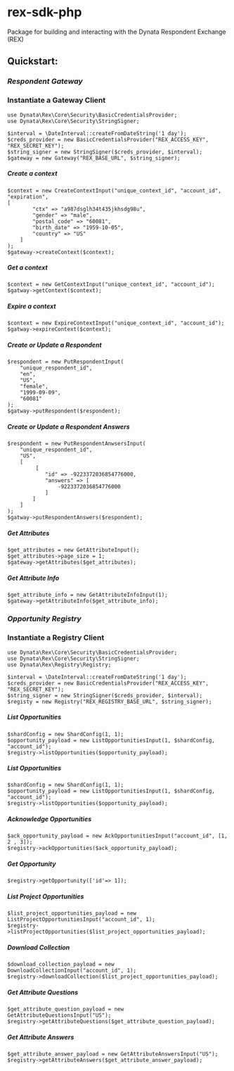 # rex-sdk-php

Package for building and interacting with the Dynata Respondent Exchange (REX)


## Quickstart:



### *__Respondent Gateway__*
### Instantiate a Gateway Client
```
use Dynata\Rex\Core\Security\BasicCredentialsProvider;
use Dynata\Rex\Core\Security\StringSigner;

$interval = \DateInterval::createFromDateString('1 day');
$creds_provider = new BasicCredentialsProvider("REX_ACCESS_KEY", "REX_SECRET_KEY");
$string_signer = new StringSigner($creds_provider, $interval);
$gateway = new Gateway("REX_BASE_URL", $string_signer);

```

##### Create a context
```
$context = new CreateContextInput("unique_context_id", "account_id", "expiration", 
[
        "ctx" => "a987dsglh34t435jkhsdg98u",
        "gender" => "male",
        "postal_code" => "60081",
        "birth_date" => "1959-10-05",
        "country" => "US"
    ]
);
$gateway->createContext($context);
```

##### Get a context
```
$context = new GetContextInput("unique_context_id", "account_id");
$gatway->getContext($context);
```

##### Expire a context
```
$context = new ExpireContextInput("unique_context_id", "account_id");
$gatway->expireContext($context);
```

##### Create or Update a Respondent
```
$respondent = new PutRespondentInput(
    "unique_respondent_id",
    "en",
    "US",
    "female",
    "1999-09-09",
    "60081"
);
$gatway->putRespondent($respondent);
```

##### Create or Update a Respondent Answers
```
$respondent = new PutRespondentAnwsersInput(
    "unique_respondent_id",
    "US",
    [
         [
            "id" => -9223372036854776000,
            "answers" => [
                -9223372036854776000
            ]
        ]
    ]
);
$gatway->putRespondentAnswers($respondent);
```

##### Get Attributes
```
$get_attributes = new GetAttributeInput();
$get_attributes->page_size = 1;
$gateway->getAttributes($get_attributes);
```

##### Get Attribute Info
```
$get_attribute_info = new GetAttributeInfoInput(1);
$gateway->getAttributeInfo($get_attribute_info);
```
### *__Opportunity Registry__*
### Instantiate a Registry Client

```
use Dynata\Rex\Core\Security\BasicCredentialsProvider;
use Dynata\Rex\Core\Security\StringSigner;
use Dynata\Rex\Registry\Registry;

$interval = \DateInterval::createFromDateString('1 day');
$creds_provider = new BasicCredentialsProvider("REX_ACCESS_KEY", "REX_SECRET_KEY");
$string_signer = new StringSigner($creds_provider, $interval);
$registy = new Registry("REX_REGISTRY_BASE_URL", $string_signer);
```

##### List Opportunities
```
$shardConfig = new ShardConfig(1, 1);
$opportunity_payload = new ListOpportunitiesInput(1, $shardConfig, "account_id");
$registry->listOpportunities($opportunity_payload);
```

##### List Opportunities
```
$shardConfig = new ShardConfig(1, 1);
$opportunity_payload = new ListOpportunitiesInput(1, $shardConfig, "account_id");
$registry->listOpportunities($opportunity_payload);
```

##### Acknowledge Opportunities
```
$ack_opportunity_payload = new AckOpportunitiesInput("account_id", [1, 2 , 3]);
$registry->ackOpportunities($ack_opportunity_payload);
```
##### Get Opportunity
```
$registry->getOpportunity(['id'=> 1]);
```
##### List Project Opportunities
```
$list_project_opportunities_payload = new ListProjectOpportunitiesInput("account_id", 1);
$registry->listProjectOpportunities($list_project_opportunities_payload);
```
##### Download Collection
```
$download_collection_payload = new DownloadCollectionInput("account_id", 1);
$registry->downloadCollection($list_project_opportunities_payload);
```

##### Get Attribute Questions
```
$get_attribute_question_payload = new GetAttributeQuestionsInput("US");
$registry->getAttributeQuestions($get_attribute_question_payload);
```
##### Get Attribute Answers
```
$get_attribute_answer_payload = new GetAttributeAnswersInput("US");
$registry->getAttributeAnswers($get_attribute_answer_payload);
```
